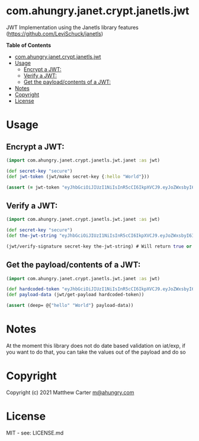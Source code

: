 # com.ahungry.janet.crypt.janetls.jwt

JWT Implementation using the Janetls library features (https://github.com/LeviSchuck/janetls)

<!-- markdown-toc start - Don't edit this section. Run M-x markdown-toc-refresh-toc -->
**Table of Contents**

- [com.ahungry.janet.crypt.janetls.jwt](#comahungryjanetcryptjanetlsjwt)
- [Usage](#usage)
    - [Encrypt a JWT:](#encrypt-a-jwt)
    - [Verify a JWT:](#verify-a-jwt)
    - [Get the payload/contents of a JWT:](#get-the-payloadcontents-of-a-jwt)
- [Notes](#notes)
- [Copyright](#copyright)
- [License](#license)

<!-- markdown-toc end -->

# Usage

## Encrypt a JWT:

```clojure
(import com.ahungry.janet.crypt.janetls.jwt.janet :as jwt)

(def secret-key "secure")
(def jwt-token (jwt/make secret-key {:hello "World"}))

(assert (= jwt-token "eyJhbGciOiJIUzI1NiIsInR5cCI6IkpXVCJ9.eyJoZWxsbyI6IldvcmxkIn0.rEJgyCQrOtCskAyDS95esDxmXLqgdx8ltGPxlLoWL4E"))

```

## Verify a JWT:

```clojure
(import com.ahungry.janet.crypt.janetls.jwt.janet :as jwt)

(def secret-key "secure")
(def the-jwt-string "eyJhbGciOiJIUzI1NiIsInR5cCI6IkpXVCJ9.eyJoZWxsbyI6IldvcmxkIn0.rEJgyCQrOtCskAyDS95esDxmXLqgdx8ltGPxlLoWL4E")

(jwt/verify-signature secret-key the-jwt-string) # Will return true or false
```

## Get the payload/contents of a JWT:

```clojure
(import com.ahungry.janet.crypt.janetls.jwt.janet :as jwt)

(def hardcoded-token "eyJhbGciOiJIUzI1NiIsInR5cCI6IkpXVCJ9.eyJoZWxsbyI6IldvcmxkIn0.rEJgyCQrOtCskAyDS95esDxmXLqgdx8ltGPxlLoWL4E" )
(def payload-data (jwt/get-payload hardcoded-token))

(assert (deep= @{"hello" "World"} payload-data))
```

# Notes

At the moment this library does not do date based validation on
iat/exp, if you want to do that, you can take the values out of the
payload and do so

# Copyright

Copyright (c) 2021 Matthew Carter <m@ahungry.com>

# License

MIT - see: LICENSE.md
